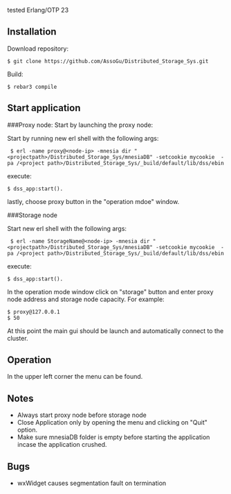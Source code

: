 
tested Erlang/OTP 23

Installation
-----
Download repository:

    $ git clone https://github.com/AssoGu/Distributed_Storage_Sys.git

Build:
    
    $ rebar3 compile
    
Start application
-----
###Proxy node:
Start by launching the proxy node: 

Start by running new erl shell with the following args:
     
     $ erl -name proxy@<node-ip> -mnesia dir "<projectpath>/Distributed_Storage_Sys/mnesiaDB" -setcookie mycookie  -pa /<project path>/Distributed_Storage_Sys/_build/default/lib/dss/ebin

execute:

    $ dss_app:start().
    
lastly, choose proxy button in the "operation mdoe" window.

###Storage node

Start new erl shell with the following args:
     
     $ erl -name StorageName@<node-ip> -mnesia dir "<projectpath>/Distributed_Storage_Sys/mnesiaDB" -setcookie mycookie  -pa /<project path>/Distributed_Storage_Sys/_build/default/lib/dss/ebin

execute:

    $ dss_app:start().
    
In the operation mode window click on "storage" button and enter proxy node address and storage node capacity.
For example:

    $ proxy@127.0.0.1
    $ 50 
    

At this point the main gui should be launch and automatically connect to the cluster.

Operation
-----
In the upper left corner the menu can be found.

Notes
-----
* Always start proxy node before storage node
* Close Application only by opening the menu and clicking on "Quit" option.
* Make sure mnesiaDB folder is empty before starting the application incase the application crushed.


Bugs
----
* wxWidget causes segmentation fault on termination
